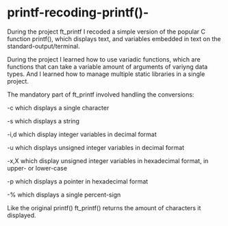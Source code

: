 # printf-recoding-printf()-

During the project ft_printf I recoded a simple version of the popular C function printf(), which
displays text, and variables embedded in text on the standard-output/terminal.

During the project I learned how to use variadic functions, which are functions that can take a variable
amount of arguments of variyng data types. And I learned how to manage multiple static libraries in a single project.

The mandatory part of ft_printf involved handling the conversions:

-c   which displays a single character

-s   which displays a string

-i,d which display integer variables in decimal format

-u   which displays unsigned integer variables in decimal format

-x,X which display unsigned integer variables in hexadecimal format, in upper- or lower-case

-p   which displays a pointer in hexadecimal format

-%   which displays a single percent-sign

Like the original printf() ft_printf() returns the amount of characters it displayed.
